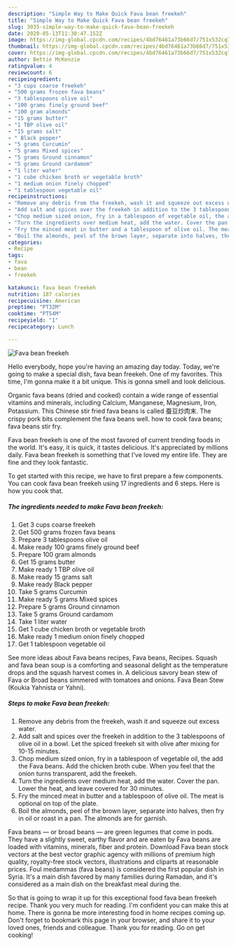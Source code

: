 ```yaml
---
description: "Simple Way to Make Quick Fava bean freekeh"
title: "Simple Way to Make Quick Fava bean freekeh"
slug: 3035-simple-way-to-make-quick-fava-bean-freekeh
date: 2020-05-13T11:38:47.152Z
image: https://img-global.cpcdn.com/recipes/4bd76461a73b66d7/751x532cq70/fava-bean-freekeh-recipe-main-photo.jpg
thumbnail: https://img-global.cpcdn.com/recipes/4bd76461a73b66d7/751x532cq70/fava-bean-freekeh-recipe-main-photo.jpg
cover: https://img-global.cpcdn.com/recipes/4bd76461a73b66d7/751x532cq70/fava-bean-freekeh-recipe-main-photo.jpg
author: Bettie McKenzie
ratingvalue: 4
reviewcount: 6
recipeingredient:
- "3 cups coarse freekeh"
- "500 grams frozen fava beans"
- "3 tablespoons olive oil"
- "100 grams finely ground beef"
- "100 gram almonds"
- "15 grams butter"
- "1 TBP olive oil"
- "15 grams salt"
- " Black pepper"
- "5 grams Curcumin"
- "5 grams Mixed spices"
- "5 grams Ground cinnamon"
- "5 grams Ground cardamom"
- "1 liter water"
- "1 cube chicken broth or vegetable broth"
- "1 medium onion finely chopped"
- "1 tablespoon vegetable oil"
recipeinstructions:
- "Remove any debris from the freekeh, wash it and squeeze out excess water."
- "Add salt and spices over the freekeh in addition to the 3 tablespoons of olive oil in a bowl. Let the spiced freekeh sit with olive after mixing for 10-15 minutes."
- "Chop medium sized onion, fry in a tablespoon of vegetable oil, the add the Fava beans. Add the chicken broth cube. When you feel that the onion turns transparent, add the freekeh."
- "Turn the ingredients over medium heat, add the water. Cover the pan. Lower the heat, and leave covered for 30 minutes."
- "Fry the minced meat in butter and a tablespoon of olive oil. The meat is optional on top of the plate."
- "Boil the almonds, peel of the brown layer, separate into halves, then fry in oil or roast in a pan. The almonds are for garnish."
categories:
- Recipe
tags:
- fava
- bean
- freekeh

katakunci: fava bean freekeh 
nutrition: 187 calories
recipecuisine: American
preptime: "PT32M"
cooktime: "PT54M"
recipeyield: "1"
recipecategory: Lunch

---
```



![Fava bean freekeh](https://img-global.cpcdn.com/recipes/4bd76461a73b66d7/751x532cq70/fava-bean-freekeh-recipe-main-photo.jpg)

Hello everybody, hope you're having an amazing day today. Today, we're going to make a special dish, fava bean freekeh. One of my favorites. This time, I'm gonna make it a bit unique. This is gonna smell and look delicious.

Organic fava beans (dried and cooked) contain a wide range of essential vitamins and minerals, including Calcium, Manganese, Magnesium, Iron, Potassium. This Chinese stir fried fava beans is called 蚕豆炒肉末. The crispy pork bits complement the fava beans well. how to cook fava beans; fava beans stir fry.

Fava bean freekeh is one of the most favored of current trending foods in the world. It's easy, it is quick, it tastes delicious. It's appreciated by millions daily. Fava bean freekeh is something that I've loved my entire life. They are fine and they look fantastic.


To get started with this recipe, we have to first prepare a few components. You can cook fava bean freekeh using 17 ingredients and 6 steps. Here is how you cook that.

<!--inarticleads1-->

##### The ingredients needed to make Fava bean freekeh:

1. Get 3 cups coarse freekeh
1. Get 500 grams frozen fava beans
1. Prepare 3 tablespoons olive oil
1. Make ready 100 grams finely ground beef
1. Prepare 100 gram almonds
1. Get 15 grams butter
1. Make ready 1 TBP olive oil
1. Make ready 15 grams salt
1. Make ready  Black pepper
1. Take 5 grams Curcumin
1. Make ready 5 grams Mixed spices
1. Prepare 5 grams Ground cinnamon
1. Take 5 grams Ground cardamom
1. Take 1 liter water
1. Get 1 cube chicken broth or vegetable broth
1. Make ready 1 medium onion finely chopped
1. Get 1 tablespoon vegetable oil


See more ideas about Fava beans recipes, Fava beans, Recipes. Squash and fava bean soup is a comforting and seasonal delight as the temperature drops and the squash harvest comes in. A delicious savory bean stew of Fava or Broad beans simmered with tomatoes and onions. Fava Bean Stew (Koukia Yahnista or Yahni). 

<!--inarticleads2-->

##### Steps to make Fava bean freekeh:

1. Remove any debris from the freekeh, wash it and squeeze out excess water.
1. Add salt and spices over the freekeh in addition to the 3 tablespoons of olive oil in a bowl. Let the spiced freekeh sit with olive after mixing for 10-15 minutes.
1. Chop medium sized onion, fry in a tablespoon of vegetable oil, the add the Fava beans. Add the chicken broth cube. When you feel that the onion turns transparent, add the freekeh.
1. Turn the ingredients over medium heat, add the water. Cover the pan. Lower the heat, and leave covered for 30 minutes.
1. Fry the minced meat in butter and a tablespoon of olive oil. The meat is optional on top of the plate.
1. Boil the almonds, peel of the brown layer, separate into halves, then fry in oil or roast in a pan. The almonds are for garnish.


Fava beans — or broad beans — are green legumes that come in pods. They have a slightly sweet, earthy flavor and are eaten by Fava beans are loaded with vitamins, minerals, fiber and protein. Download Fava bean stock vectors at the best vector graphic agency with millions of premium high quality, royalty-free stock vectors, illustrations and cliparts at reasonable prices. Foul medammas (fava beans) is considered the first popular dish in Syria. It&#39;s a main dish favored by many families during Ramadan, and it&#39;s considered as a main dish on the breakfast meal during the. 

So that is going to wrap it up for this exceptional food fava bean freekeh recipe. Thank you very much for reading. I'm confident you can make this at home. There is gonna be more interesting food in home recipes coming up. Don't forget to bookmark this page in your browser, and share it to your loved ones, friends and colleague. Thank you for reading. Go on get cooking!
